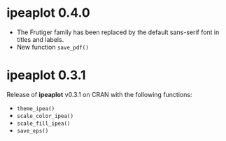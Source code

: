 # ipeaplot 0.4.0
  * The Frutiger family has been replaced by the default sans-serif font in titles and labels.
  * New function `save_pdf()`

# ipeaplot 0.3.1

Release of **ipeaplot** v0.3.1 on CRAN with the following functions:

  * `theme_ipea()`
  * `scale_color_ipea()`
  * `scale_fill_ipea()`
  * `save_eps()`
  

